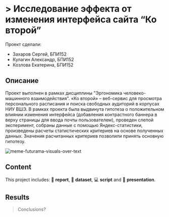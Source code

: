 # > Исследование эффекта от изменения интерфейса сайта “Ко второй”

Проект сделали:

* Захаров Сергей, БПИ152
* Кулагин Александр, БПИ152
* Козлова Екатерина, БПИ152


## Описание

Проект выполнен в рамках дисциплины "Эргономика человеко-машинного взаимодействия". 
«Ко второй» – веб-сервис для просмотра персонального расписания и поиска свободных аудиторий в корпусах НИУ ВШЭ.
В рамках проекта была выдвинута гипотеза о положительном влиянии изменения интерфейса (добавления контрастного баннера в верху страницы для ввода почты пользователем), проведен слепой эксперимент, собраны данные с помощью Яндекс-статистики, произведены расчеты статистических критериев на основе полученных данных. Значения расчитанных критериев позволили принять основную гипотезу.

![meme-futurama-visuals-over-text](https://user-images.githubusercontent.com/12518132/27714960-d740123a-5d3c-11e7-9994-d2ed6ee01cbb.jpeg)

## Content

This project includes: :blue_book: **report**, :bookmark_tabs: **dataset**, :computer: **script** and :sunrise_over_mountains: **presentation**.

## Results

> Conclusions?
